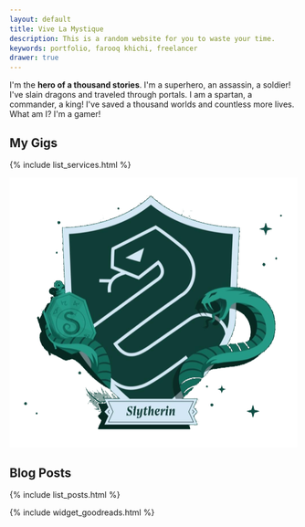 ```yaml
---
layout: default
title: Vive La Mystique
description: This is a random website for you to waste your time.
keywords: portfolio, farooq khichi, freelancer
drawer: true
---
```


<div class="col-md-8">
  
I'm the <b>hero of a thousand stories</b>. I'm a superhero, an assassin, a soldier!
I've slain dragons and traveled through portals. I am a spartan, a commander, a king!
I've saved a thousand worlds and countless more lives. What am I? I'm a gamer!

## My Gigs

{% include list_services.html %}

</div>

<div class="col-md-4">

![Slytherin House logo](./assets/images/slytherin.png)
  
<section class="mdc-card mdc-card--outlined highlighted">
  <div class="mdc-card__content">

## Blog Posts
    
{% include list_posts.html %}

  </div>
</section>

{% include widget_goodreads.html %}

</div>

<!-- PWA -->
<script src="{{ site.baseurl }}/assets/scripts/webapp.js"></script>
<script type="module">
  import 'https://cdn.jsdelivr.net/npm/@pwabuilder/pwaupdate';
  const el = document.createElement('pwa-update');
  document.body.appendChild(el);
</script>
<script>
  function install() {
    const ref = document.getElementById("a2hs");
    if (!ref.getInstalledStatus()) {
      ref.openPrompt();
    } else {
      showSnackbar("You have already installed the app.");
    }
  }
</script>
